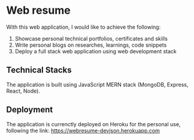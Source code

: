 # Web resume

With this web application, I would like to achieve the following:

1. Showcase personal technical portfolios, certificates and skills
2. Write personal blogs on researches, learnings, code snippets
3. Deploy a full stack web application using web development stack

## Technical Stacks

The application is built using JavaScript MERN stack (MongoDB, Express, React, Node).

## Deployment

The application is currenctly deployed on Heroku for the personal use, following the link: <a href="https://webresume-devjson.herokuapp.com" target='_blank' rel='noopener noreferrer'>https://webresume-devjson.herokuapp.com</a>
